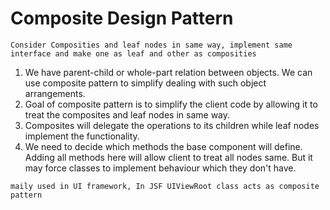 # Composite Design Pattern
`Consider Composities and leaf nodes in same way, implement same interface and make one as leaf and other as composities`

1. We have parent-child or whole-part relation between objects. We can use composite pattern to simplify dealing with such object arrangements.
2. Goal of composite pattern is to simplify the client code by allowing it to treat the composites and leaf nodes in same way.
3. Composites will delegate the operations to its children while leaf nodes implement the functionality.
4. We need to decide which methods the base component will define. Adding all methods here will allow client to treat all nodes same. But it may force classes to implement behaviour which they don't have. 

`maily used in UI framework, In JSF UIViewRoot class acts as composite pattern`